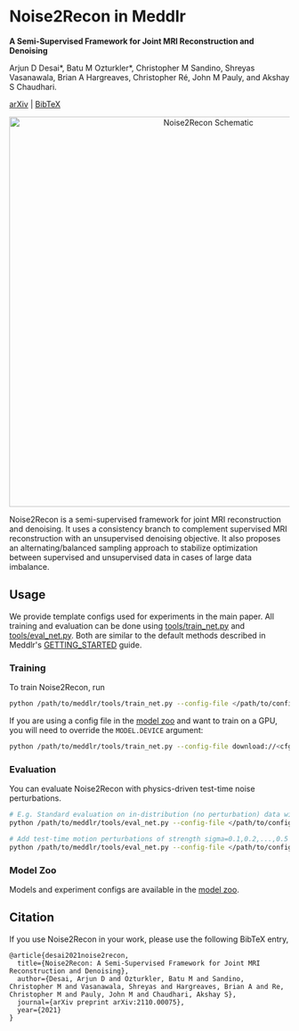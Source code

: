 # Noise2Recon in Meddlr
**A Semi-Supervised Framework for Joint MRI Reconstruction and Denoising**

Arjun D Desai\*, Batu M Ozturkler\*, Christopher M Sandino, Shreyas Vasanawala, Brian A Hargreaves, Christopher Ré, John M Pauly, and Akshay S Chaudhari.

[arXiv](https://arxiv.org/abs/2110.00075) | [BibTeX](#citation)

<div align="center">
    <img src="https://drive.google.com/uc?export=view&id=1k9W7Swcfms1d38Qfyet7422NGcQAyu3Q" alt="Noise2Recon Schematic" width="700px" />
</div>

Noise2Recon is a semi-supervised framework for joint MRI reconstruction and denoising. It uses a consistency branch to complement supervised MRI reconstruction with an unsupervised denoising objective. It also proposes an alternating/balanced sampling approach to stabilize optimization between supervised and unsupervised data in cases of large data imbalance.

## Usage
We provide template configs used for experiments in the main paper. 
All training and evaluation can be done using [tools/train_net.py](../../tools/train_net.py)
and [tools/eval_net.py](../../tools/eval_net.py). Both are similar to the default methods
described in Meddlr's [GETTING_STARTED](../../GETTING_STARTED.md) guide.

### Training
To train Noise2Recon, run

```bash
python /path/to/meddlr/tools/train_net.py --config-file </path/to/config.yaml>
```

If you are using a config file in the [model zoo](MODEL_ZOO.md) and want to train on a GPU, you will need to override the `MODEL.DEVICE` argument:

```bash
python /path/to/meddlr/tools/train_net.py --config-file download://<cfg-url> MODEL.DEVICE cuda
```

### Evaluation
You can evaluate Noise2Recon with physics-driven test-time noise perturbations.

```bash
# E.g. Standard evaluation on in-distribution (no perturbation) data with validation psnr checkpoint.
python /path/to/meddlr/tools/eval_net.py --config-file </path/to/config.yaml> --metric psnr_scan

# Add test-time motion perturbations of strength sigma=0.1,0.2,...,0.5
python /path/to/meddlr/tools/eval_net.py --config-file </path/to/config.yaml> --metric psnr_scan --noise sweep --sweep-vals 0.1 0.2 0.3 0.4 0.5
```

### Model Zoo
Models and experiment configs are available in the [model zoo](MODEL_ZOO.md).

## Citation
If you use Noise2Recon in your work, please use the following BibTeX entry,
```
@article{desai2021noise2recon,
  title={Noise2Recon: A Semi-Supervised Framework for Joint MRI Reconstruction and Denoising},
  author={Desai, Arjun D and Ozturkler, Batu M and Sandino, Christopher M and Vasanawala, Shreyas and Hargreaves, Brian A and Re, Christopher M and Pauly, John M and Chaudhari, Akshay S},
  journal={arXiv preprint arXiv:2110.00075},
  year={2021}
}
```